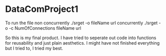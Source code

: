 # DataComProject1 

To run the file non concurrently
  ./srget -o  fileName url
concurrently
  ./srget -o -c NumOfConnections fileName url
  
So this is my final product. I have tried to seperate out code into functions for reusability and just plain aesthetics.
I might have not finished everything but I tried to, I tried my best.
